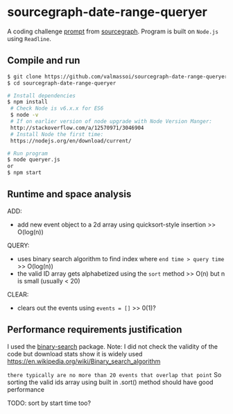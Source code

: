 # sourcegraph-date-range-queryer

A coding challenge [prompt](./prompt/README.md) from [sourcegraph](https://github.com/sourcegraph). Program is built on `Node.js` using `Readline`.

## Compile and run
```bash
$ git clone https://github.com/valmassoi/sourcegraph-date-range-queryer sourcegraph-date-range-queryer
$ cd sourcegraph-date-range-queryer

# Install dependencies
$ npm install
 # Check Node is v6.x.x for ES6
 $ node -v
 # If on earlier version of node upgrade with Node Version Manger:
 http://stackoverflow.com/a/12570971/3046904
 # Install Node the first time:
 https://nodejs.org/en/download/current/

# Run program
$ node queryer.js
or
$ npm start
```

## Runtime and space analysis
ADD:
- add new event object to a 2d array using quicksort-style insertion >> O(log(n))  

QUERY:
- uses binary search algorithm to find index where `end time > query time` >> O(log(n))
- the valid ID array gets alphabetized using the `sort` method >> O(n) but n is small (usually < 20)

CLEAR:
- clears out the events using `events = []` >> 0(1)?   

## Performance requirements justification
I used the [binary-search](https://www.npmjs.com/package/binary-search) package. Note: I did not check the validity of the code but download stats show it is widely used
https://en.wikipedia.org/wiki/Binary_search_algorithm

`there typically are no more than 20 events that overlap that point` So sorting the valid ids array using built in .sort() method should have good performance

TODO: sort by start time too?
